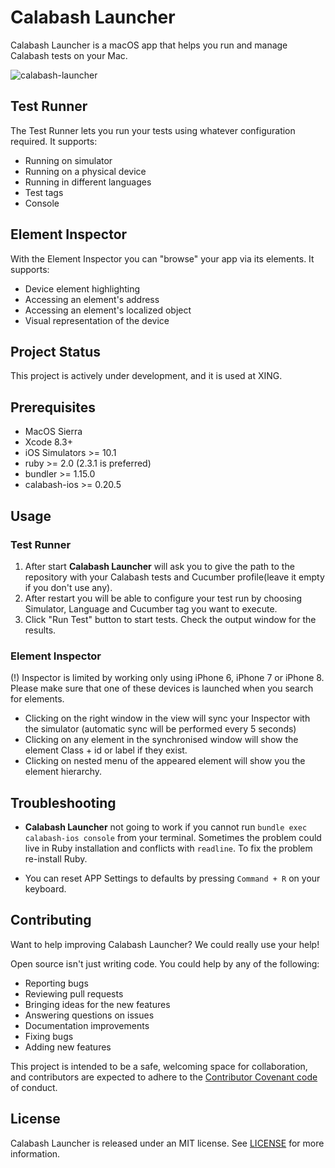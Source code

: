 # Calabash Launcher

Calabash Launcher is a macOS app that helps you run and manage Calabash tests on your Mac.

![calabash-launcher](https://user-images.githubusercontent.com/4190298/31447991-9ea646a2-aea3-11e7-9b4e-353399805409.png)

## Test Runner

The Test Runner lets you run your tests using whatever configuration required. It supports:

- Running on simulator
- Running on a physical device
- Running in different languages
- Test tags
- Console

## Element Inspector

With the Element Inspector you can "browse" your app via its elements. It supports:

- Device element highlighting
- Accessing an element's address
- Accessing an element's localized object
- Visual representation of the device

## Project Status

This project is actively under development, and it is used at XING.

## Prerequisites

- MacOS Sierra
- Xcode 8.3+
- iOS Simulators >= 10.1
- ruby >= 2.0 (2.3.1 is preferred)
- bundler >= 1.15.0
- calabash-ios >= 0.20.5

## Usage

### Test Runner

1. After start **Calabash Launcher** will ask you to give the path to the repository with your Calabash tests and Cucumber profile(leave it empty if you don't use any).
2. After restart you will be able to configure your test run by choosing Simulator, Language and Cucumber tag you want to execute.
3. Click "Run Test" button to start tests. Check the output window for the results.

### Element Inspector

(!) Inspector is limited by working only using iPhone 6, iPhone 7 or iPhone 8. Please make sure that one of these devices is launched when you search for elements.

- Clicking on the right window in the view will sync your Inspector with the simulator (automatic sync will be performed every 5 seconds)
- Clicking on any element in the synchronised window will show the element Class + id or label if they exist.
- Clicking on nested menu of the appeared element will show you the element hierarchy.

## Troubleshooting

- **Calabash Launcher** not going to work if you cannot run `bundle exec calabash-ios console` from your terminal. 
Sometimes the problem could live in Ruby installation and conflicts with `readline`. To fix the problem re-install Ruby.

- You can reset APP Settings to defaults by pressing `Command + R` on your keyboard.

## Contributing
Want to help improving Calabash Launcher? We could really use your help!

Open source isn't just writing code. You could help by any of the following:

- Reporting bugs
- Reviewing pull requests
- Bringing ideas for the new features
- Answering questions on issues
- Documentation improvements
- Fixing bugs
- Adding new features

This project is intended to be a safe, welcoming space for collaboration, and contributors are expected to adhere to the [Contributor Covenant code](http://contributor-covenant.org/) of conduct.

## License

Calabash Launcher is released under an MIT license. See [LICENSE](LICENSE) for more information.

